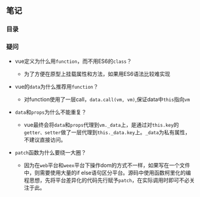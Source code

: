 ## 笔记

### 目录

### 疑问

- vue定义为什么用`function`，而不用ES6的`class`？

    - 为了方便在原型上挂载属性和方法，如果用ES6语法比较难实现

- vue的`data`为什么推荐用`function`？

    - 对function使用了一层call，`data.call(vm, vm)`,保证data中`this`指向`vm`

- `data`和`props`为什么不能重复？

    - vue最终会将`data`和`props`代理到`vm._data`上，是通过对`this.key`的`getter、setter`做了一层代理到`this._data.key`上。`_data`为私有属性，不建议直接访问。

- `patch`函数为什么要绕一大圈？

    - 因为在`web`平台和`weex`平台下操作dom的方式不一样，如果写在一个文件中，则需要使用大量的if else语句区分平台。源码中使用函数柯里化的编程思想，先将平台差异化的代码先行赋予`patch`，在实际调用时即可不必关注于此。